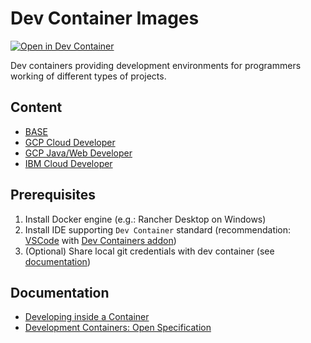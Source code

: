 # Dev Container Images

[![Open in Dev Container](https://img.shields.io/static/v1?label=Dev%20Containers&message=Open%20in%20Dev%20Container&color=green)](https://vscode.dev/redirect?url=vscode://ms-vscode-remote.remote-containers/cloneInVolume?url=git@github.com:PSI-Polska/devcontainers.git)

Dev containers providing development environments for programmers working of different types of projects.

## Content

* [BASE](src/base/README.md)
* [GCP Cloud Developer](src/cloud-developer/README.md)
* [GCP Java/Web Developer](src/web-developer/README.md)
* [IBM Cloud Developer](src/ibm-cloud-developer/README.md)

## Prerequisites

1. Install Docker engine (e.g.: Rancher Desktop on Windows)
2. Install IDE supporting `Dev Container` standard (recommendation: [VSCode](https://code.visualstudio.com/) with [Dev Containers addon](https://marketplace.visualstudio.com/items?itemName=ms-vscode-remote.remote-containers))
3. (Optional) Share local git credentials with dev container (see [documentation](https://code.visualstudio.com/remote/advancedcontainers/sharing-git-credentials))

## Documentation

* [Developing inside a Container](https://code.visualstudio.com/docs/devcontainers/containers)
* [Development Containers: Open Specification](https://containers.dev/)
